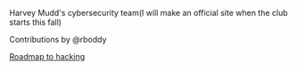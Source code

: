 Harvey Mudd's cybersecurity team(I will make an official site when the club starts this fall)


Contributions by @rboddy



[Roadmap to hacking](https://docfate111.github.io/cybersecclub/roadmap.html)
